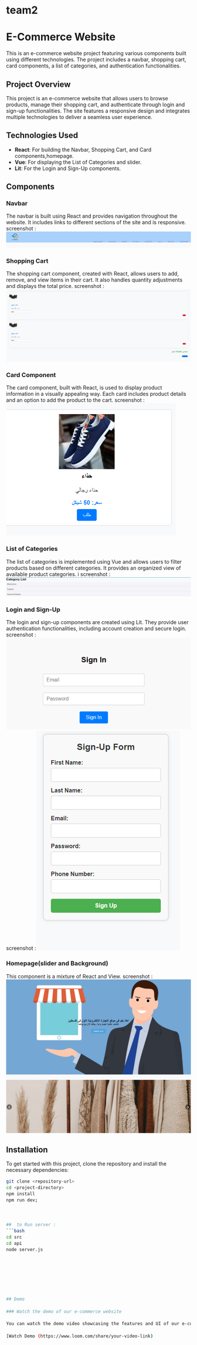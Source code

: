 # team2
# E-Commerce Website

This is an e-commerce website project featuring various components built using different technologies. The project includes a navbar, shopping cart, card components, a list of categories, and authentication functionalities.

## Project Overview

This project is an e-commerce website that allows users to browse products, manage their shopping cart, and authenticate through login and sign-up functionalities. The site features a responsive design and integrates multiple technologies to deliver a seamless user experience.

## Technologies Used

- **React**: For building the Navbar, Shopping Cart, and Card components,homepage.
- **Vue**: For displaying the List of Categories and slider.
- **Lit**: For the Login and Sign-Up components.


## Components

### Navbar 

The navbar is built using React and provides navigation throughout the website. It includes links to different sections of the site and is responsive.
screenshot :![Navbar](images/navbar-screenshot.png)


### Shopping Cart 


The shopping cart component, created with React, allows users to add, remove, and view items in their cart. It also handles quantity adjustments and displays the total price.
screenshot : ![Shopping Cart](images/shopping-cart-screenshot.png)

### Card Component

The card component, built with React, is used to display product information in a visually appealing way. Each card includes product details and an option to add the product to the cart.
screenshot :![Card Component](images/card-component-screenshot.png)


### List of Categories

The list of categories is implemented using Vue and allows users to filter products based on different categories. It provides an organized view of available product categories.
i
screenshot :![List of Categories](images/list-of-categories-screenshot.png)

### Login and Sign-Up

The login and sign-up components are created using Lit. They provide user authentication functionalities, including account creation and secure login.
screenshot :![Login ](images/login-screenshot.png)
screenshot :![ Sign-Up](images/signup-screenshot.png)

### Homepage(slider and Background) 
This component is a mixture of React and View.
screenshot :![ Homepage](images/Homepage.png)




## Installation

To get started with this project, clone the repository and install the necessary dependencies:

```bash
git clone <repository-url>
cd <project-directory>
npm install
npm run dev;



##  to Run server : 
```bash
cd src
cd api
node server.js







## Demo

### Watch the demo of our e-commerce website

You can watch the demo video showcasing the features and UI of our e-commerce website by clicking the link below:

[Watch Demo (https://www.loom.com/share/your-video-link)